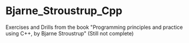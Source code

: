 # Bjarne_Stroustrup_Cpp
Exercises and Drills from the book "Programming principles and practice using C++, by Bjarne Stroustrup" (Still not complete)

